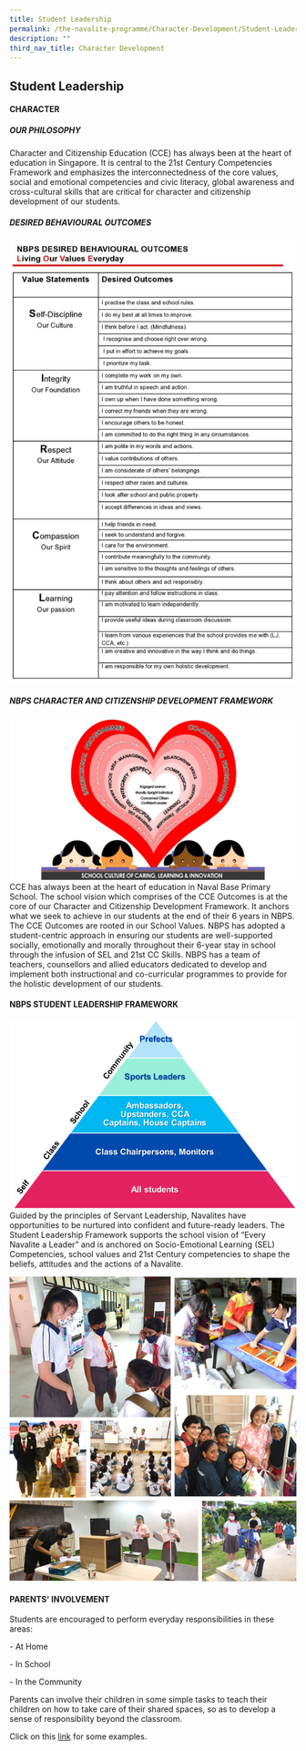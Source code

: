 ```yaml
---
title: Student Leadership
permalink: /the-navalite-programme/Character-Development/Student-Leadership/
description: ""
third_nav_title: Character Development
---
```

## Student Leadership

#### CHARACTER

  

##### OUR PHILOSOPHY

Character and Citizenship Education (CCE) has always been at the heart of education in Singapore. It is central to the 21st Century Competencies Framework and emphasizes the interconnectedness of the core values, social and emotional competencies and civic literacy, global awareness and cross-cultural skills that are critical for character and citizenship development of our students.

  

##### DESIRED BEHAVIOURAL OUTCOMES

![](/images/desired%20behavioral%20outcomes.jpeg)

##### NBPS CHARACTER AND CITIZENSHIP DEVELOPMENT FRAMEWORK

![](/images/Presentation1.jpeg)
CCE has always been at the heart of education in Naval Base Primary School. The school vision which comprises of the CCE Outcomes is at the core of our Character and Citizenship Development Framework. It anchors what we seek to achieve in our students at the end of their 6 years in NBPS. The CCE Outcomes are rooted in our School Values. NBPS has adopted a student-centric approach in ensuring our students are well-supported socially, emotionally and morally throughout their 6-year stay in school through the infusion of SEL and 21st CC Skills. NBPS has a team of teachers, counsellors and allied educators dedicated to develop and implement both instructional and co-curricular programmes to provide for the holistic development of our students.

#### NBPS STUDENT LEADERSHIP FRAMEWORK

![](/images/student%20leadership%20framework%202023.png)
Guided by the principles of Servant Leadership, Navalites have opportunities to be nurtured into confident and future-ready leaders. The Student Leadership Framework supports the school vision of “Every Navalite a Leader” and is anchored on Socio-Emotional Learning (SEL) Competencies, school values and 21st Century competencies to shape the beliefs, attitudes and the actions of a Navalite.

![](/images/student%20leadership%202023_1.png)

#### PARENTS' INVOLVEMENT


Students are encouraged to perform everyday responsibilities in these areas:

\- At Home  

\- In School

\- In the Community

 
Parents can involve their children in some simple tasks to teach their children on how to take care of their shared spaces, so as to develop a sense of responsibility beyond the classroom. 

Click on this [link](/files/everyday%20responsibilities.pdf) for some examples.